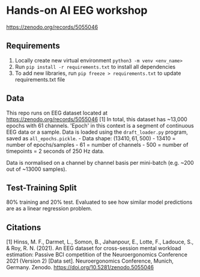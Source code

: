 # Hands-on AI EEG workshop
https://zenodo.org/records/5055046

## Requirements
1. Locally create new virtual environment `python3 -m venv <env_name>`
2. Run `pip install -r requirements.txt` to install all dependencies
3. To add new libraries, run `pip freeze > requirements.txt` to update requirements.txt file

## Data
This repo runs on EEG dataset located at https://zenodo.org/records/5055046 [1]
In total, this dataset has ~13,000 epochs with 61 channels. 'Epoch' in this context is a segment of continuous EEG data or a sample. 
Data is loaded using the `draft_loader.py` program, saved as `all_epochs.pickle`. 
    - Data shape: $(13410, 61, 500)$
        - $13410$ = number of epochs/samples
        - $61$ = number of channels
        - $500$ = number of timepoints = $2$ seconds of $250$ Hz data. 

Data is normalised on a channel by channel basis per mini-batch (e.g. ~200 out of ~13000 samples).

## Test-Training Split
80% training and 20% test. Evaluated to see how similar model predictions are as a linear regression problem. 


## Citations
[1] Hinss, M. F., Darmet, L., Somon, B., Jahanpour, E., Lotte, F., Ladouce, S., & Roy, R. N. (2021). An EEG dataset for cross-session mental workload estimation: Passive BCI competition of the Neuroergonomics Conference 2021 (Version 2) [Data set]. Neuroergonomics Conference, Munich, Germany. Zenodo. https://doi.org/10.5281/zenodo.5055046
